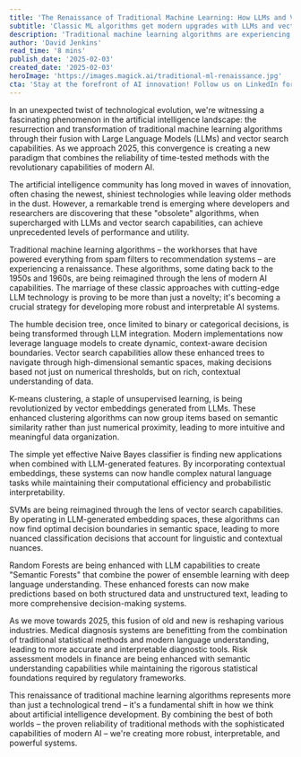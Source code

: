 ```yaml
---
title: 'The Renaissance of Traditional Machine Learning: How LLMs and Vector Search Are Breathing New Life into Classic Algorithms'
subtitle: 'Classic ML algorithms get modern upgrades with LLMs and vector search'
description: 'Traditional machine learning algorithms are experiencing an unexpected revival through integration with Large Language Models and vector search capabilities. This fusion is creating more powerful and interpretable AI systems, combining the reliability of classic methods with cutting-edge technology.'
author: 'David Jenkins'
read_time: '8 mins'
publish_date: '2025-02-03'
created_date: '2025-02-03'
heroImage: 'https://images.magick.ai/traditional-ml-renaissance.jpg'
cta: 'Stay at the forefront of AI innovation! Follow us on LinkedIn for daily insights into how traditional ML algorithms are being transformed by modern AI technologies.'
---
```


In an unexpected twist of technological evolution, we're witnessing a fascinating phenomenon in the artificial intelligence landscape: the resurrection and transformation of traditional machine learning algorithms through their fusion with Large Language Models (LLMs) and vector search capabilities. As we approach 2025, this convergence is creating a new paradigm that combines the reliability of time-tested methods with the revolutionary capabilities of modern AI.

The artificial intelligence community has long moved in waves of innovation, often chasing the newest, shiniest technologies while leaving older methods in the dust. However, a remarkable trend is emerging where developers and researchers are discovering that these "obsolete" algorithms, when supercharged with LLMs and vector search capabilities, can achieve unprecedented levels of performance and utility.

Traditional machine learning algorithms – the workhorses that have powered everything from spam filters to recommendation systems – are experiencing a renaissance. These algorithms, some dating back to the 1950s and 1960s, are being reimagined through the lens of modern AI capabilities. The marriage of these classic approaches with cutting-edge LLM technology is proving to be more than just a novelty; it's becoming a crucial strategy for developing more robust and interpretable AI systems.

The humble decision tree, once limited to binary or categorical decisions, is being transformed through LLM integration. Modern implementations now leverage language models to create dynamic, context-aware decision boundaries. Vector search capabilities allow these enhanced trees to navigate through high-dimensional semantic spaces, making decisions based not just on numerical thresholds, but on rich, contextual understanding of data.

K-means clustering, a staple of unsupervised learning, is being revolutionized by vector embeddings generated from LLMs. These enhanced clustering algorithms can now group items based on semantic similarity rather than just numerical proximity, leading to more intuitive and meaningful data organization.

The simple yet effective Naive Bayes classifier is finding new applications when combined with LLM-generated features. By incorporating contextual embeddings, these systems can now handle complex natural language tasks while maintaining their computational efficiency and probabilistic interpretability.

SVMs are being reimagined through the lens of vector search capabilities. By operating in LLM-generated embedding spaces, these algorithms can now find optimal decision boundaries in semantic space, leading to more nuanced classification decisions that account for linguistic and contextual nuances.

Random Forests are being enhanced with LLM capabilities to create "Semantic Forests" that combine the power of ensemble learning with deep language understanding. These enhanced forests can now make predictions based on both structured data and unstructured text, leading to more comprehensive decision-making systems.

As we move towards 2025, this fusion of old and new is reshaping various industries. Medical diagnosis systems are benefitting from the combination of traditional statistical methods and modern language understanding, leading to more accurate and interpretable diagnostic tools. Risk assessment models in finance are being enhanced with semantic understanding capabilities while maintaining the rigorous statistical foundations required by regulatory frameworks.

This renaissance of traditional machine learning algorithms represents more than just a technological trend – it's a fundamental shift in how we think about artificial intelligence development. By combining the best of both worlds – the proven reliability of traditional methods with the sophisticated capabilities of modern AI – we're creating more robust, interpretable, and powerful systems.